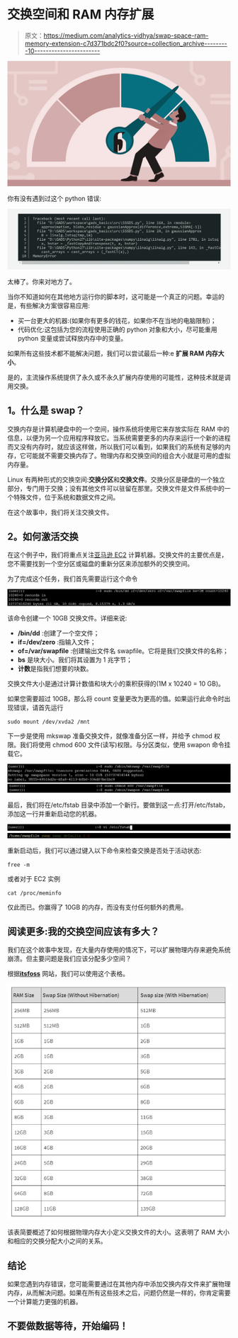 # 交换空间和 RAM 内存扩展

> 原文：<https://medium.com/analytics-vidhya/swap-space-ram-memory-extension-c7d371bdc2f0?source=collection_archive---------10----------------------->

![](img/a53c6d885af33e4fae2761a10d6d35c9.png)

你有没有遇到过这个 python 错误:

![](img/01163b8b7785d14da6891cb918c1d791.png)

太棒了。你来对地方了。

当你不知道如何在其他地方运行你的脚本时，这可能是一个真正的问题。幸运的是，有些解决方案很容易应用:

*   买一台更大的机器:(如果你有更多的钱花，如果你不在当地的电脑限制)；
*   代码优化:这包括为您的流程使用正确的 python 对象和大小，尽可能重用 python 变量或尝试释放内存中的变量。

如果所有这些技术都不能解决问题，我们可以尝试最后一种:e **扩展 RAM 内存大小**。

是的，主流操作系统提供了永久或不永久扩展内存使用的可能性，这种技术就是调用交换。

## **1。什么是 swap？**

交换内存是计算机硬盘中的一个空间，操作系统将使用它来存放实际在 RAM 中的信息，以便为另一个应用程序释放它。当系统需要更多的内存来运行一个新的进程而又没有内存时，就应该这样做，所以我们可以看到，如果我们的系统有足够的内存，它可能就不需要交换内存了。物理内存和交换空间的组合大小就是可用的虚拟内存量。

Linux 有两种形式的交换空间:**交换分区**和**交换文件**。交换分区是硬盘的一个独立部分，专门用于交换；没有其他文件可以驻留在那里。交换文件是文件系统中的一个特殊文件，位于系统和数据文件之间。

在这个故事中，我们将关注交换文件。

## **2。如何激活交换**

在这个例子中，我们将重点关注[亚马逊 EC2](https://aws.amazon.com/fr/ec2/pricing/on-demand/) 计算机器。交换文件的主要优点是，您不需要找到一个空分区或磁盘的重新分区来添加额外的交换空间。

为了完成这个任务，我们首先需要运行这个命令

![](img/35453fb0b4e2d5f2cf58bb2347a976b5.png)

该命令创建一个 10GB 交换文件。详细来说:

*   **/bin/dd** :创建了一个空文件；
*   **if=/dev/zero** :指输入文件；
*   **of=/var/swapfile** :创建输出文件名 swapfile。它将是我们交换文件的名称；
*   **bs** 是块大小。我们将其设置为 1 兆字节；
*   **计数**是指我们想要的块数。

交换文件大小是通过计算计数值和块大小的乘积获得的(1M x 10240 = 10 GB)。

如果您需要超过 10GB，那么将 count 变量更改为更高的值。如果运行此命令时出现错误，请首先运行

```
sudo mount /dev/xvda2 /mnt
```

下一步是使用 mkswap 准备交换文件，就像准备分区一样，并给予 chmod 权限。我们将使用 chmod 600 文件(读写)权限。与分区类似，使用 swapon 命令挂载它。

![](img/7bee1914caba546515665b24cd36f766.png)![](img/1818d3b1a916d3c5e558a96f1841ca2d.png)

最后，我们将在/etc/fstab 目录中添加一个新行。要做到这一点:打开/etc/fstab，添加这一行并重新启动您的机器。

![](img/f30708539f7ae0e0424c21ff3cb6b601.png)![](img/a6d6f4e39b68e853a72707d772ac4f8a.png)

重新启动后，我们可以通过键入以下命令来检查交换是否处于活动状态:

```
free -m 
```

或者对于 EC2 实例

```
cat /proc/meminfo
```

仅此而已。你赢得了 10GB 的内存，而没有支付任何额外的费用。

## 阅读更多:我的交换空间应该有多大？

我们在这个故事中发现，在大量内存使用的情况下，可以扩展物理内存来避免系统崩溃。但主要问题是我们应该分配多少空间？

根据[**itsfoss**](https://itsfoss.com/swap-size/) 网站，我们可以使用这个表格。

![](img/eb4150c2691f12206756dcab5c9528e5.png)

该表简要概述了如何根据物理内存大小定义交换文件的大小。这表明了 RAM 大小和相应的交换分配大小之间的关系。

## **结论**

如果您遇到内存错误，您可能需要通过在其他内存中添加交换内存文件来扩展物理内存，从而解决问题。如果在所有这些技术之后，问题仍然是一样的，你肯定需要一个计算能力更强的机器。

## 不要做数据等待，开始编码！